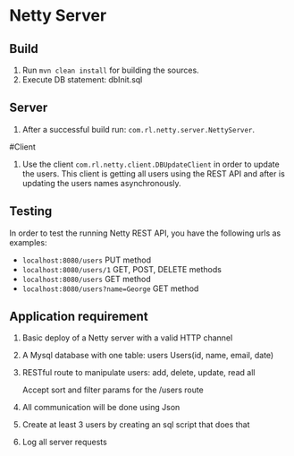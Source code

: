 # Netty Server

## Build

1. Run `mvn clean install` for building the sources.
2. Execute DB statement: dbInit.sql

## Server
1. After a successful build run: `com.rl.netty.server.NettyServer`.

#Client
1. Use the client `com.rl.netty.client.DBUpdateClient` in order to update the users.
 This client is getting all users using the REST API and after is updating the users names asynchronously.

## Testing

In order to test the running Netty REST API, you have the following urls as examples:
   -  `localhost:8080/users`							PUT method
   - `localhost:8080/users/1`           	 GET, POST, DELETE methods
   -  `localhost:8080/users`              GET method
   - `localhost:8080/users?name=George`  GET method

## Application requirement

1. Basic deploy of a Netty server with a valid HTTP channel
2. A Mysql database with one table: users
    Users(id, name, email, date)

3. RESTful route to manipulate users: add, delete, update, read all

    Accept sort and filter params for the /users route

4. All communication will be done using Json
5. Create at least 3 users by creating an sql script that does that
6. Log all server requests
